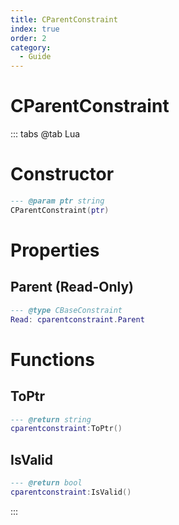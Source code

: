 ```yaml
---
title: CParentConstraint
index: true
order: 2
category:
  - Guide
---
```


# CParentConstraint

::: tabs
@tab Lua
# Constructor
```lua
--- @param ptr string
CParentConstraint(ptr)
```
# Properties
## Parent (Read-Only)
```lua
--- @type CBaseConstraint
Read: cparentconstraint.Parent
```
# Functions
## ToPtr
```lua
--- @return string
cparentconstraint:ToPtr()
```
## IsValid
```lua
--- @return bool
cparentconstraint:IsValid()
```

:::